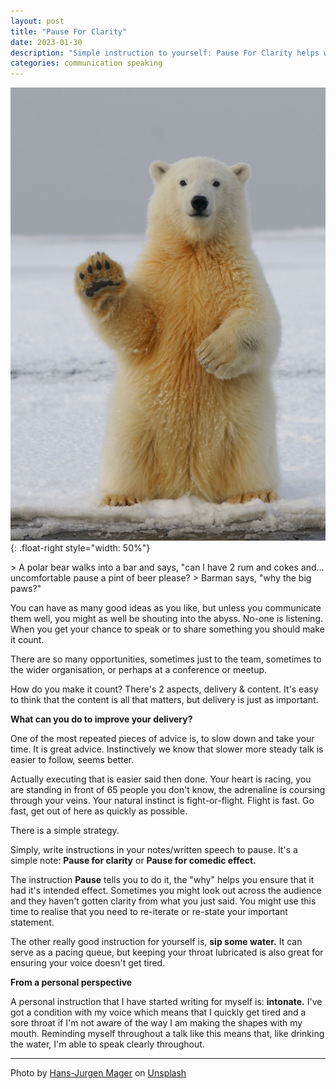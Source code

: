 ```yaml
---
layout: post
title: "Pause For Clarity"
date: 2023-01-30
description: "Simple instruction to yourself: Pause For Clarity helps with delivery"
categories: communication speaking
---
```


![Big Paws](/assets/images/big-paws.jpg){: .float-right style="width: 50%"}

<div class="conversation">
> A polar bear walks into a bar and says, "can I have 2 rum and cokes and… uncomfortable pause a pint of beer please?
> Barman says, "why the big paws?"

</div>

You can have as many good ideas as you like, but unless you communicate them well, you might as well be shouting into the abyss. No-one is listening. When you get your chance to speak or to share something you should make it count.

There are so many opportunities, sometimes just to the team, sometimes to the wider organisation, or perhaps at a conference or meetup.

How do you make it count? There's 2 aspects, delivery & content. It's easy to think that the content is all that matters, but delivery is just as important.

**What can you do to improve your delivery?**

One of the most repeated pieces of advice is, to slow down and take your time. It is great advice. Instinctively we know that slower more steady talk is easier to follow, seems better.

Actually executing that is easier said then done. Your heart is racing, you are standing in front of 65 people you don't know, the adrenaline is coursing through your veins. Your natural instinct is fight-or-flight. Flight is fast. Go fast, get out of here as quickly as possible.

There is a simple strategy.

Simply, write instructions in your notes/written speech to pause. It's a simple note: **Pause for clarity** or **Pause for comedic effect.**

The instruction **Pause** tells you to do it, the "why" helps you ensure that it had it's intended effect. Sometimes you might look out across the audience and they haven't gotten clarity from what you just said. You might use this time to realise that you need to re-iterate or re-state your important statement.

The other really good instruction for yourself is, **sip some water.** It can serve as a pacing queue, but keeping your throat lubricated is also great for ensuring your voice doesn't get tired.

**From a personal perspective**

A personal instruction that I have started writing for myself is: **intonate.** I've got a condition with my voice which means that I quickly get tired and a sore throat if I'm not aware of the way I am making the shapes with my mouth. Reminding myself throughout a talk like this means that, like drinking the water, I'm able to speak clearly throughout.

---

Photo by <a href="https://unsplash.com/@hansjurgen007?utm_source=unsplash&utm_medium=referral&utm_content=creditCopyText">Hans-Jurgen Mager</a> on <a href="https://unsplash.com/photos/qQWV91TTBrE?utm_source=unsplash&utm_medium=referral&utm_content=creditCopyText">Unsplash</a>

